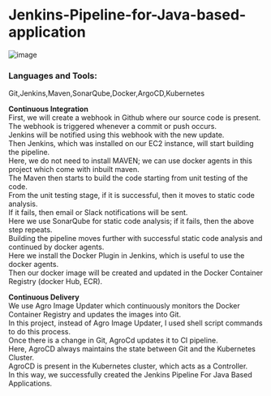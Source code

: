 # Jenkins-Pipeline-for-Java-based-application
![image](https://github.com/yashwanth4748/Jenkins-Pipeline-for-Java-based-application/assets/123750192/e7c4fdf2-866c-4a51-86c9-7b818d11ea21)

<h3 align="left">Languages and Tools:</h3>
Git,Jenkins,Maven,SonarQube,Docker,ArgoCD,Kubernetes


**Continuous Integration**<br>
First, we will create a webhook in Github where our source code is present.<br>
The webhook is triggered whenever a commit or push occurs.<br>
Jenkins will be notified using this webhook with the new update.<br>
Then Jenkins, which was installed on our EC2 instance, will start building the pipeline.<br>
Here, we do not need to install MAVEN; we can use docker agents in this project which come with inbuilt maven.<br>
The Maven then starts to build the code starting from unit testing of the code.<br>
From the unit testing stage, if it is successful, then it moves to static code analysis.<br>
If it fails, then email or Slack notifications will be sent.<br>
Here we use SonarQube for static code analysis; if it fails, then the above step repeats.<br>
Building the pipeline moves further with successful static code analysis and continued by docker agents.<br>
Here we install the Docker Plugin in Jenkins, which is useful to use the docker agents.<br>
Then our docker image will be created and updated in the Docker Container Registry (docker Hub, ECR).<br>

**Continuous Delivery**<br>
We use Agro Image Updater which continuously monitors the Docker Container Registry and updates the images into Git.<br>
In this project, instead of Agro Image Updater, I used shell script commands to do this process.<br>
Once there is a change in Git, AgroCd updates it to CI pipeline.<br>
Here, AgroCD always maintains the state between Git and the Kubernetes Cluster.<br>
AgroCD is present in the Kubernetes cluster, which acts as a Controller.<br>
In this way, we successfully created the Jenkins Pipeline For Java Based Applications.<br>
